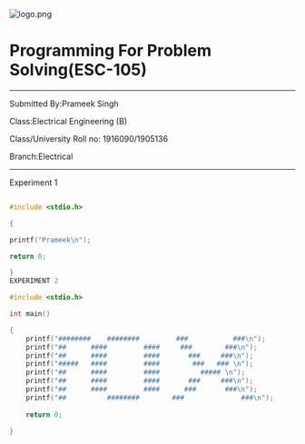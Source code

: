 ![logo.png](http://www.gndec.ac.in/sites/default/logo.png)

# Programming For Problem Solving(ESC-105)

-----

Submitted By:Prameek Singh

Class:Electrical Engineering (B)

Class/University Roll no: 1916090/1905136

Branch:Electrical

-----
Experiment 1

```C

#include <stdio.h>

{

printf("Prameek\n");

return 0;

}
EXPERIMENT 2

#include <stdio.h>

int main()

{
    printf("########    ########         ###           ###\n");
    printf("##      ####         ####     ###        ###\n");
    printf("##      ####         ####       ###     ###\n");
    printf("#####   ####         ####        ###   ### \n");
    printf("##      ####         ####          ##### \n");
    printf("##      ####         ####       ###     ###\n");
    printf("##      ####         ####      ###       ###\n");
    printf("##          ########        ###              ###\n");  
    
    return 0;
    
}



